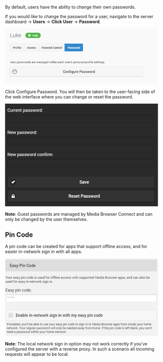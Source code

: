 By default, users have the ability to change their own passwords.

If you would like to change the password for a user, navigate to the server dashboard -> **Users** -> **Click User** -> **Password**.

![](images/server/users10.png)

Click Configure Password. You will then be taken to the user-facing side of the web interface where you can change or reset the password.

![](images/server/users11.png)

**Note**: Guest passwords are managed by Media Browser Connect and can only be changed by the user themselves.

## Pin Code

A pin code can be created for apps that support offline access, and for easier in-network sign in with all apps.

![](images/server/users12.png)

**Note**: The local network sign in option may not work correctly if you've configured the server with a reverse proxy. In such a scenario all incoming requests will appear to be local.
